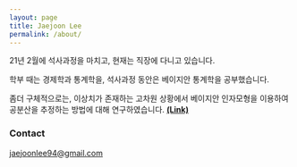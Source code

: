 ```yaml
---
layout: page
title: Jaejoon Lee
permalink: /about/
---
```


21년 2월에 석사과정을 마치고, 현재는 직장에 다니고 있습니다.  

학부 때는 경제학과 통계학을, 석사과정 동안은 베이지안 통계학을 공부했습니다.  

좀더 구체적으로는, 이상치가 존재하는 고차원 상황에서 베이지안 인자모형을 이용하여 공분산을 추정하는 방법에 대해 연구하였습니다. [**(Link)**](https://arxiv.org/abs/2012.04315)



### Contact

[jaejoonlee94@gmail.com](mailto:jaejoonlee94@gmail.com)
